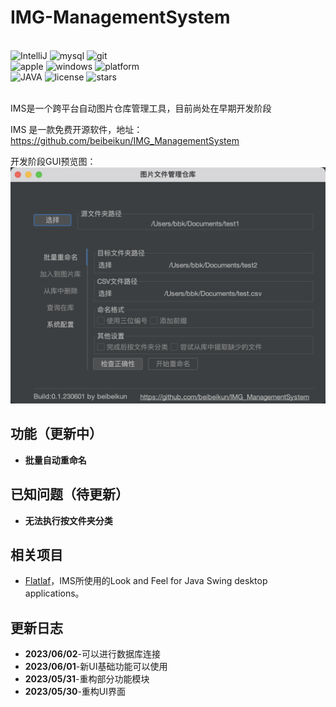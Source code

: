 # IMG-ManagementSystem

<br>
<div>
    <img alt="IntelliJ" src="https://img.shields.io/badge/IntelliJ IDEA-black?logo=intellij-idea&logoColor=white">
    <img alt="mysql" src="https://img.shields.io/badge/mysql-00000f.svg?logo=mysql&logoColor=white">
    <img alt="git" src="https://img.shields.io/badge/Git-black?logo=git">
</div>
<div>
    <img alt="apple" src="https://img.shields.io/badge/apple-mbp 2020-999999.svg?logo=apple&logoColor=white">
    <img alt="windows" src="https://img.shields.io/badge/windows-Legion Y9000x 2021-0078D6.svg?logo=windows&logoColor=white">
    <img alt="platform" src="https://img.shields.io/badge/platform-Windows%20%7C%20macOS-blueviolet">
</div>
<div>
<img alt="JAVA" src="https://img.shields.io/badge/Java-ED8B00.svg?logo=java">
    <img alt="license" src="https://img.shields.io/github/license/MaaAssistantArknights/MaaAssistantArknights">
    <img alt="stars" src="https://img.shields.io/github/stars/beibeikun/IMG_ManagementSystem?style=social">
</div>
<br>

IMS是一个跨平台自动图片仓库管理工具，目前尚处在早期开发阶段

IMS 是一款免费开源软件，地址：https://github.com/beibeikun/IMG_ManagementSystem

开发阶段GUI预览图：
![gui](https://raw.githubusercontent.com/beibeikun/IMG_ManagementSystem/master/gui.png)



## 功能（更新中）

- **批量自动重命名**

## 已知问题（待更新）

- **无法执行按文件夹分类**

## 相关项目

- [Flatlaf](https://github.com/JFormDesigner/FlatLaf)，IMS所使用的Look and Feel for Java Swing desktop applications。

## 更新日志
- **2023/06/02**-可以进行数据库连接
- **2023/06/01**-新UI基础功能可以使用
- **2023/05/31**-重构部分功能模块
- **2023/05/30**-重构UI界面